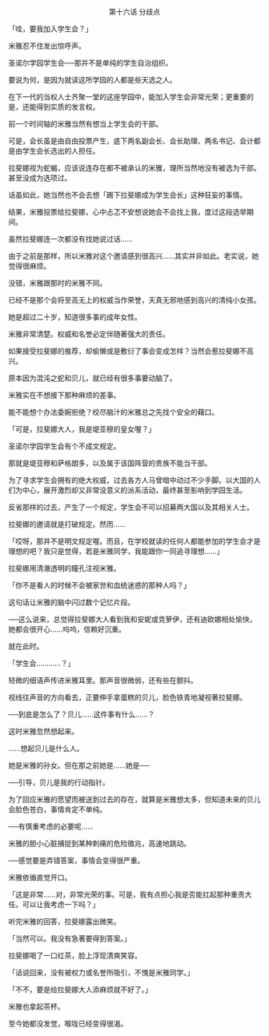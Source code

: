 <p align="center">第十六话 分歧点</p>

「哇，要我加入学生会？」

米雅忍不住发出惊呼声。

圣诺尔学园学生会──那并不是单纯的学生自治组织。

要说为何，是因为就读这所学园的人都是些天选之人。

在下一代的当权人士齐聚一堂的这座学园中，能加入学生会非常光荣；更重要的是，还能得到实质的发言权。

前一个时间轴的米雅当然有想当上学生会的干部。

可是，会长虽是由自由投票产生，底下两名副会长、会长助理、两名书记、会计都是由学生会长选出的人担任。

拉斐娜视为蛇蝎，应该说连存在都不被承认的米雅，理所当然地没有被选为干部。甚至没成为选项过。

话虽如此，她当然也不会去想「踢下拉斐娜成为学生会长」这种狂妄的事情。

结果，米雅投票给拉斐娜，心中忐忑不安想说她会不会找上我，度过这段选举期间。

虽然拉斐娜连一次都没有找她说过话……

由于之前是那样，所以米雅对这个邀请感到很高兴……其实并非如此。老实说，她觉得很麻烦。

没错，米雅跟那时的米雅不同。

已经不是那个会将至高无上的权威当作荣誉，天真无邪地感到高兴的清纯小女孩。

她是超过二十岁，知道很多事的成年女性。

米雅非常清楚。权威和名誉必定伴随著强大的责任。

如果接受拉斐娜的推荐，却偷懒或是敷衍了事会变成怎样？当然会惹拉斐娜不高兴。

原本因为混沌之蛇和贝儿，就已经有很多事要动脑了。

米雅实在不想接下那种麻烦的差事。

能不能想个办法委婉拒绝？绞尽脑汁的米雅总之先找个安全的藉口。

「可是，拉斐娜大人，我是堤亚穆的皇女喔？」

圣诺尔学园学生会有个不成文规定。

那就是堤亚穆和萨格朗多，以及属于该国阵营的贵族不能当干部。

为了寻求学生会拥有的绝大权威，过去各方人马曾暗中动过不少手脚。以大国的人们为中心，展开激烈却又非常没意义的派系活动，最终甚至影响到学园生活。

反省那样的过去，产生了一个规定，学生会不可以招募两大国以及其相关人士。

拉斐娜的邀请就是打破规定。然而……

「哎呀，那并不是明文规定喔。而且，在学校就读的任何人都能参加的学生会才是理想的吧？我只是觉得，若是米雅同学，我能跟你一同追寻理想……」

拉斐娜用清澈透明的瞳孔注视米雅。

「你不是看人的时候不会被家世和血统迷惑的那种人吗？」

这句话让米雅的脑中闪过数个记忆片段。

──这么说来，总觉得拉斐娜大人看到我和安妮或克萝伊，还有迪欧娜相处愉快，她都会很开心……呜呜，信赖好沉重。

就在此时。

「学生会…………？」

轻微的细语声传进米雅耳里。那声音很微弱，还有些在颤抖。

视线往声音的方向看去，正要伸手拿蛋糕的贝儿，脸色铁青地凝视著拉斐娜。

──到底是怎么了？贝儿……这件事有什么……？

这时米雅忽然想起来。

……想起贝儿是什么人。

她是米雅的孙女。但在那之前她是……她是──

──引导，贝儿是我的行动指针。

为了回应米雅的愿望而被送到过去的存在，就算是米雅想太多，但知道未来的贝儿会脸色苍白，事情肯定不单纯。

──有慎重考虑的必要呢……

米雅的胆小心脏捕捉到某种刺痛的危险徵兆，高速地跳动。

──感觉要是弄错答案，事情会变得很严重。

米雅依循直觉开口。

「这是非常……对，非常光荣的事。可是，我有点担心我是否能扛起那种重责大任。可以让我考虑一下吗？」

听完米雅的回答，拉斐娜露出微笑。

「当然可以。我没有急著要得到答案。」

拉斐娜喝了一口红茶，脸上浮现清爽笑容。

「话说回来，没有被权力或名誉所吸引，不愧是米雅同学。」

「不不，要是给拉斐娜大人添麻烦就不好了。」

米雅也拿起茶杯。

至今她都没发觉，喉咙已经变得很渴。

